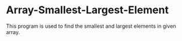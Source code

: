 # Array-Smallest-Largest-Element
This program is used to find the smallest and largest elements in given array.
